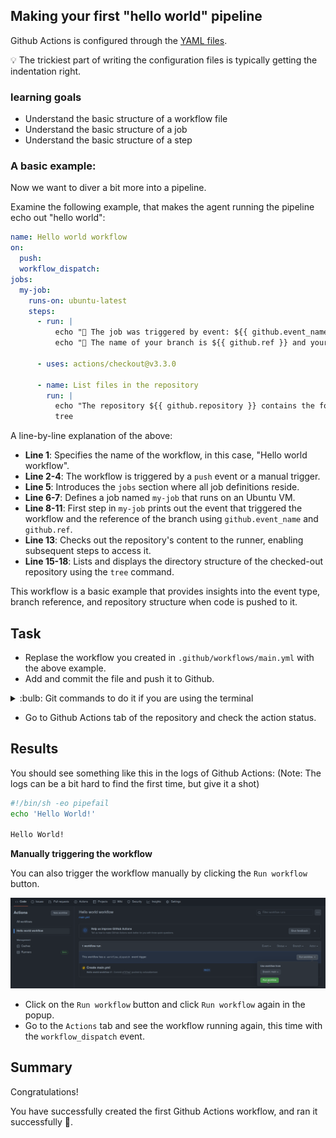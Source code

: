 ## Making your first "hello world" pipeline

Github Actions is configured through the [YAML files](https://docs.github.com/en/actions/using-workflows/workflow-syntax-for-github-actions).

:bulb: The trickiest part of writing the configuration files is typically getting the indentation right.

### learning goals

- Understand the basic structure of a workflow file
- Understand the basic structure of a job
- Understand the basic structure of a step

### A basic example:

Now we want to diver a bit more into a pipeline.

Examine the following example, that makes the agent running the pipeline echo out "hello world":


```yaml
name: Hello world workflow
on: 
  push:
  workflow_dispatch:
jobs:
  my-job:
    runs-on: ubuntu-latest
    steps:
      - run: |
          echo "🎉 The job was triggered by event: ${{ github.event_name }}"
          echo "🔎 The name of your branch is ${{ github.ref }} and your repository is ."

      - uses: actions/checkout@v3.3.0

      - name: List files in the repository
        run: |
          echo "The repository ${{ github.repository }} contains the following files:"
          tree
```

A line-by-line explanation of the above:

- **Line 1**: Specifies the name of the workflow, in this case, "Hello world workflow".
- **Line 2-4**: The workflow is triggered by a `push` event or a manual trigger.
- **Line 5**: Introduces the `jobs` section where all job definitions reside.
- **Line 6-7**: Defines a job named `my-job` that runs on an Ubuntu VM.
- **Line 8-11**: First step in `my-job` prints out the event that triggered the workflow and the reference of the branch using `github.event_name` and `github.ref`.
- **Line 13**: Checks out the repository's content to the runner, enabling subsequent steps to access it.
- **Line 15-18**: Lists and displays the directory structure of the checked-out repository using the `tree` command.

This workflow is a basic example that provides insights into the event type, branch reference, and repository structure when code is pushed to it.

## Task

- Replase the workflow you created in `.github/workflows/main.yml` with the above example.
- Add and commit the file and push it to Github. 

<details>
<summary>:bulb: Git commands to do it if you are using the terminal</summary>

```bash
git add .github/workflows/hello-world.yml
git commit -m "Add hello world workflow"
git push

```

</details>

- Go to Github Actions tab of the repository and check the action status.

## Results

You should see something like this in the logs of Github Actions: (Note: The logs can be a bit hard to find the first time, but give it a shot)

```bash
#!/bin/sh -eo pipefail
echo 'Hello World!'

Hello World!
```

**Manually triggering the workflow**

You can also trigger the workflow manually by clicking the `Run workflow` button.

![run-workflow](img/run-workflow.png)

- Click on the `Run workflow` button and click `Run workflow` again in the popup.
- Go to the `Actions` tab and see the workflow running again, this time with the `workflow_dispatch` event.


## Summary
Congratulations! 

You have successfully created the first Github Actions workflow, and ran it successfully :tada:.
